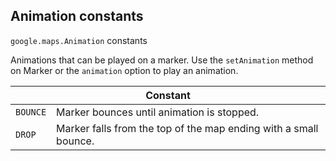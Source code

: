 <h2 id="Animation"> Animation constants </h2><p>
<code><span itemprop="path">google.maps</span>.<span itemprop="name">Animation</span></code>
constants
</p><p>Animations that can be played on a marker. Use the <code>setAnimation</code> method on Marker or the <code>animation</code> option to play an animation.</p><div class="devsite-table-wrapper"><table class="constants responsive" summary="Animation constants">
<thead>
<tr><th colspan="2">Constant</th>
</tr></thead>
<tbody>
<tr>
<td><code><span>BOUNCE</span></code></td>
<td>Marker bounces until animation is stopped.</td>
</tr>
<tr>
<td><code><span>DROP</span></code></td>
<td>Marker falls from the top of the map ending with a small bounce.</td>
</tr>
</tbody>
</table></div>